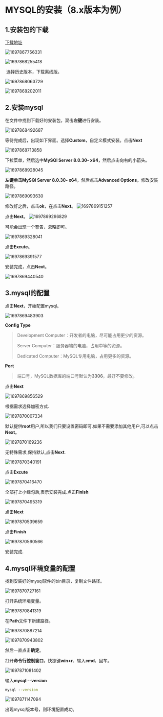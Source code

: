 # MYSQL的安装（8.x版本为例）

## 1.安装包的下载

[下载地址](https://www.mysql.com/cn/downloads/)

![1697867756331](assets/1697867756331.png)

![1697868255418](assets/1697868255418.png)

​	选择历史版本，下载离线版。

![1697868063729](assets/1697868063729.png)

![1697868202011](assets/1697868202011.png)

## 2.安装mysql

在文件中找到下载好的安装包，双击**左键**进行安装。

![1697868492687](assets/1697868492687.png)

等待完成后，出现如下界面。选择**Custom**，自定义模式安装。点击**Next**

![1697868713858](assets/1697868713858.png)

下拉菜单，然后选中**MySQl Server 8.0.30- x64**，然后点击向右的小箭头。

![1697868928045](assets/1697868928045.png)

**左键单击MySQl Server 8.0.30- x64**，然后点击**Advanced Options**。修改安装路径。

![1697869093630](assets/1697869093630.png)

修改好之后，点击**ok**，在点击**Next**。
![1697869151257](assets/1697869151257.png)

点击**Next**。
![1697869296829](assets/1697869296829.png)

可能会出现一个警告，忽略即可。

![1697869328041](assets/1697869328041.png)

点击**Excute**。

![1697869391577](assets/1697869391577.png)

安装完成，点击**Next**。

![1697869440540](assets/1697869440540.png)

## 3.mysql的配置

点击**Next**，开始配置mysql。

![1697869483903](assets/1697869483903.png)

**Config Type**

>Development Computer：开发者的电脑，尽可能占用更少的资源。
>
>Server Computer：服务器端的电脑，占用中等的资源。
>
>Dedicated Computer：MySQL专用电脑，占用更多的资源。

**Port**

>端口号，MySQL数据库的端口号默认为**3306**，最好不要修改。

点击**Next**

![1697869856529](assets/1697869856529.png)

根据需求选择加密方式.

![1697870007334](assets/1697870007334.png)

默认提供**root**用户,所以我们只要设置密码即可.如果不需要添加其他用户,可以点击**Next**。

![1697870169236](assets/1697870169236.png)

无特殊需求,保持默认,点击**Next**.

![1697870340191](assets/1697870340191.png)

点击**Excute**

![1697870416470](assets/1697870416470.png)

全部打上小绿勾后,表示安装完成.点击**Finish**

![1697870495319](assets/1697870495319.png)

点击**Next**

![1697870539659](assets/1697870539659.png)

点击**Finish**

![1697870560566](assets/1697870560566.png)

安装完成.

## 4.mysql环境变量的配置

找到安装好的mysql软件的bin目录，复制文件路径。

![1697870727161](assets/1697870727161.png)

打开系统环境变量。

![1697870841319](assets/1697870841319.png)

在**Path**文件下新建路径。

![1697870887214](assets/1697870887214.png)

![1697870943802](assets/1697870943802.png)

然后一直点击**确定**。

打开**命令行控制窗口**，快捷键**win+r**，输入**cmd**，回车。

![1697871081402](assets/1697871081402.png)

输入**mysql --version**

```cmd
mysql --version
```

![1697871147094](assets/1697871147094.png)

出现mysql版本号，则环境配置成功。

